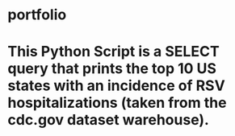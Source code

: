 # portfolio
# This Python Script is a SELECT query that prints the top 10 US states with an incidence of RSV hospitalizations (taken from the cdc.gov dataset warehouse).
